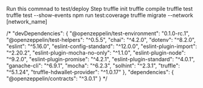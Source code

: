 Run this commnad to test/deploy
Step
truffle init
truffle compile
truffle test
truffle test --show-events
npm run test:coverage
truffle migrate --network [network_name]

/*
"devDependencies": {
    "@openzeppelin/test-environment": "0.1.0-rc.1",
    "@openzeppelin/test-helpers": "^0.5.5",
    "chai": "^4.2.0",
    "dotenv": "^8.2.0",
    "eslint": "^5.16.0",
    "eslint-config-standard": "^12.0.0",
    "eslint-plugin-import": "^2.20.2",
    "eslint-plugin-mocha-no-only": "^1.1.0",
    "eslint-plugin-node": "^9.2.0",
    "eslint-plugin-promise": "^4.2.1",
    "eslint-plugin-standard": "^4.0.1",
    "ganache-cli": "^6.9.1",
    "mocha": "^6.2.3",
    "solhint": "^2.3.1",
    "truffle": "^5.1.24",
    "truffle-hdwallet-provider": "^1.0.17"
  },
  "dependencies": {
    "@openzeppelin/contracts": "^3.0.1"
  }
  */